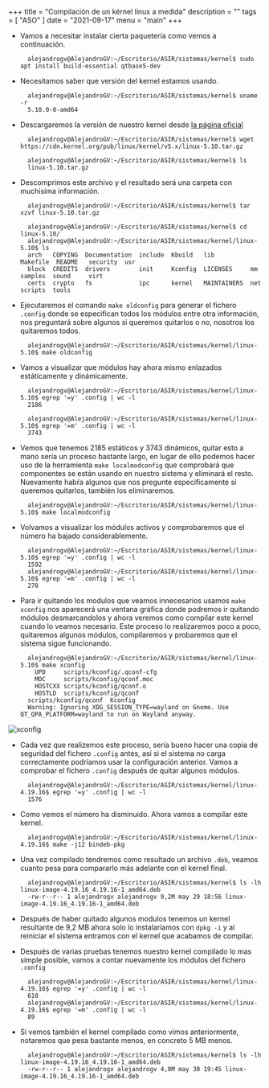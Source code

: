 +++
title = "Compilación de un kérnel linux a medida"
description = ""
tags = [
    "ASO"
]
date = "2021-09-17"
menu = "main"
+++

* Vamos a necesitar instalar cierta paquetería como vemos a continuación.

        alejandrogv@AlejandroGV:~/Escritorio/ASIR/sistemas/kernel$ sudo apt install build-essential qtbase5-dev

* Necesitamos saber que versión del kernel estamos usando.

        alejandrogv@AlejandroGV:~/Escritorio/ASIR/sistemas/kernel$ uname -r
        5.10.0-8-amd64

* Descargaremos la versión de nuestro kernel desde [la página oficial](https://mirrors.edge.kernel.org/pub/linux/kernel/)

        alejandrogv@AlejandroGV:~/Escritorio/ASIR/sistemas/kernel$ wget https://cdn.kernel.org/pub/linux/kernel/v5.x/linux-5.10.tar.gz

        alejandrogv@AlejandroGV:~/Escritorio/ASIR/sistemas/kernel$ ls
        linux-5.10.tar.gz

* Descomprimos este archivo y el resultado será una carpeta con muchisima información.

        alejandrogv@AlejandroGV:~/Escritorio/ASIR/sistemas/kernel$ tar xzvf linux-5.10.tar.gz

        alejandrogv@AlejandroGV:~/Escritorio/ASIR/sistemas/kernel$ cd linux-5.10/
        alejandrogv@AlejandroGV:~/Escritorio/ASIR/sistemas/kernel/linux-5.10$ ls
        arch   COPYING  Documentation  include  Kbuild   lib          Makefile  README   security  usr
        block  CREDITS  drivers        init     Kconfig  LICENSES     mm        samples  sound     virt
        certs  crypto   fs             ipc      kernel   MAINTAINERS  net       scripts  tools

* Ejecutaremos el comando `make oldconfig` para generar el fichero `.config` donde se especifican todos los módulos entre otra información, nos preguntará sobre algunos si queremos quitarlos o no, nosotros los quitaremos todos.

        alejandrogv@AlejandroGV:~/Escritorio/ASIR/sistemas/kernel/linux-5.10$ make oldconfig

* Vamos a visualizar que módulos hay ahora mismo enlazados estáticamente y dinámicamente.

        alejandrogv@AlejandroGV:~/Escritorio/ASIR/sistemas/kernel/linux-5.10$ egrep '=y' .config | wc -l
        2186

        alejandrogv@AlejandroGV:~/Escritorio/ASIR/sistemas/kernel/linux-5.10$ egrep '=m' .config | wc -l
        3743

* Vemos que tenemos 2185 estáticos y 3743 dinámicos, quitar esto a mano sería un proceso bastante largo, en lugar de ello podemos hacer uso de la herramienta `make localmodconfig` que comprobará que componentes se están usando en nuestro sistema y eliminará el resto. Nuevamente habŕa algunos que nos pregunte especificamente si queremos quitarlos, también los eliminaremos.

        alejandrogv@AlejandroGV:~/Escritorio/ASIR/sistemas/kernel/linux-5.10$ make localmodconfig

* Volvamos a visualizar los módulos activos y comprobaremos que el número ha bajado considerablemente.

        alejandrogv@AlejandroGV:~/Escritorio/ASIR/sistemas/kernel/linux-5.10$ egrep '=y' .config | wc -l
        1592
        alejandrogv@AlejandroGV:~/Escritorio/ASIR/sistemas/kernel/linux-5.10$ egrep '=m' .config | wc -l
        278

* Para ir quitando los modulos que veamos innecesarios usamos `make xconfig` nos aparecerá una ventana gráfica donde podremos ir quitando módulos desmarcandolos y ahora veremos como compilar este kernel cuando lo veamos necesario. Este proceso lo realizaremos poco a poco, quitaremos algunos módulos, compilaremos y probaremos que el sistema sigue funcionando.

        alejandrogv@AlejandroGV:~/Escritorio/ASIR/sistemas/kernel/linux-5.10$ make xconfig
          UPD     scripts/kconfig/.qconf-cfg
          MOC     scripts/kconfig/qconf.moc
          HOSTCXX scripts/kconfig/qconf.o
          HOSTLD  scripts/kconfig/qconf
        scripts/kconfig/qconf  Kconfig
        Warning: Ignoring XDG_SESSION_TYPE=wayland on Gnome. Use QT_QPA_PLATFORM=wayland to run on Wayland anyway.

![xconfig]()

* Cada vez que realizemos este proceso, sería bueno hacer una copia de seguridad del fichero `.config` antes, así si el sistema no carga correctamente podríamos usar la configuración anterior. Vamos a comprobar el fichero `.config` después de quitar algunos módulos.

        alejandrogv@AlejandroGV:~/Escritorio/ASIR/sistemas/kernel/linux-4.19.16$ egrep '=y' .config | wc -l
        1576
        
* Como vemos el número ha disminuido. Ahora vamos a compilar este kernel.

        alejandrogv@AlejandroGV:~/Escritorio/ASIR/sistemas/kernel/linux-4.19.16$ make -j12 bindeb-pkg

* Una vez compilado tendremos como resultado un archivo `.deb`, veamos cuanto pesa para compararlo más adelante con el kernel final.

        alejandrogv@AlejandroGV:~/Escritorio/ASIR/sistemas/kernel$ ls -lh linux-image-4.19.16_4.19.16-1_amd64.deb 
        -rw-r--r-- 1 alejandrogv alejandrogv 9,2M may 29 18:56 linux-image-4.19.16_4.19.16-1_amd64.deb

* Después de haber quitado algunos modulos tenemos un kernel resultante de 9,2 MB ahora solo lo instalariamos con `dpkg -i` y al reiniciar el sistema entramos con el kernel que acabamos de compilar.

* Después de varias pruebas tenemos nuestro kernel compilado lo mas simple posible, vamos a contar nuevamente los módulos del fichero `.config`

        alejandrogv@AlejandroGV:~/Escritorio/ASIR/sistemas/kernel/linux-4.19.16$ egrep '=y' .config | wc -l
        610
        alejandrogv@AlejandroGV:~/Escritorio/ASIR/sistemas/kernel/linux-4.19.16$ egrep '=m' .config | wc -l
        89

* Si vemos también el kernel compilado como vimos anteriormente, notaremos que pesa bastante menos, en concreto 5 MB menos.

        alejandrogv@AlejandroGV:~/Escritorio/ASIR/sistemas/kernel$ ls -lh linux-image-4.19.16_4.19.16-1_amd64.deb 
        -rw-r--r-- 1 alejandrogv alejandrogv 4,0M may 30 19:45 linux-image-4.19.16_4.19.16-1_amd64.deb